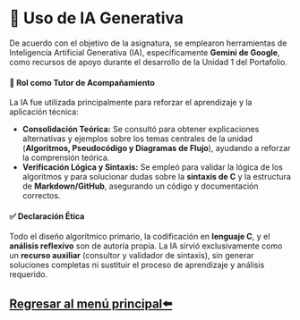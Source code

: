 # 🤖 Uso de IA Generativa

De acuerdo con el objetivo de la asignatura, se emplearon herramientas de Inteligencia Artificial Generativa (IA), específicamente **Gemini de Google**, como recursos de apoyo durante el desarrollo de la Unidad 1 del Portafolio.

#### 🧠 Rol como Tutor de Acompañamiento

La IA fue utilizada principalmente para reforzar el aprendizaje y la aplicación técnica:

* **Consolidación Teórica:** Se consultó para obtener explicaciones alternativas y ejemplos sobre los temas centrales de la unidad (**Algoritmos, Pseudocódigo y Diagramas de Flujo**), ayudando a reforzar la comprensión teórica.
* **Verificación Lógica y Sintaxis:** Se empleó para validar la lógica de los algoritmos y para solucionar dudas sobre la **sintaxis de C** y la estructura de **Markdown/GitHub**, asegurando un código y documentación correctos.

#### ✅ Declaración Ética

Todo el diseño algorítmico primario, la codificación en **lenguaje C**, y el **análisis reflexivo** son de autoría propia. La IA sirvió exclusivamente como un **recurso auxiliar** (consultor y validador de sintaxis), sin generar soluciones completas ni sustituir el proceso de aprendizaje y análisis requerido.

## [Regresar al menú principal⬅️](index.md)
